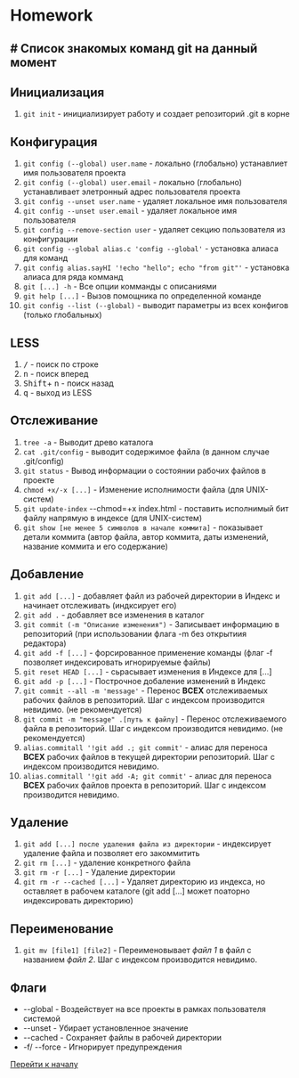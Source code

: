 # Homework

## #<a id="title1"> Список знакомых команд git на данный момент</a>

## Инициализация

1. `git init` - инициализирует работу и создает репозиторий .git в корне

## Конфигурация

1. `git config (--global) user.name` - локально (глобально) устанавлиет имя пользователя проекта
2. `git config (--global) user.email` - локально (глобально) устанавливает элетронный адрес пользователя проекта
3. `git config --unset user.name` - удаляет локальное имя пользователя
4. `git config --unset user.email` - удаляет локальное имя пользователя
5. `git config --remove-section user` - удаляет секцию пользователя из конфигурации
6. `git config --global alias.c 'config --global'` - установка алиаса для команд
7. `git config alias.sayHI '!echo "hello"; echo "from git"'` - установка алиаса для ряда комманд
8. `git [...] -h` - Все опции комманды с описаниями
9. `git help [...]` - Вызов помощника по определенной команде
10. `git config --list (--global)` - выводит параметры из всех конфигов (только глобальных)

## LESS

1. <kbd>/</kbd> - поиск по строке
2. <kbd>n</kbd> - поиск вперед
3. <kbd>Shift</kbd>+ <kbd>n</kbd> - поиск назад
4. <kbd>q</kbd> - выход из LESS

## Отслеживание

1. `tree -a` - Выводит древо каталога
2. `cat .git/config` - выводит содержимое файла (в данном случае .git/config)
3. `git status` - Вывод информации о состоянии рабочих файлов в проекте
4. `chmod +x/-x [...]` - Изменение исполнимости файла (для UNIX-систем)
5. `git update-index` --chmod=+x index.html - поставить исполнимый бит файлу напрямую в индексе (для UNIX-систем)
6. `git show [не менее 5 символов в начале коммита]` - показывает детали коммита (автор файла, автор коммита, даты изменений, название коммита и его содержание)

## Добавление

1. `git add [...]` - добавляет файл из рабочей директории в Индекс и начинает отслеживать (индксирует его)
2. `git add .` - добавляет все изменения в каталог
3. `git commit (-m "Описание изменения")` - Записывает информацию в репозиторий (при использовании флага -m без открытиия редактора)
4. `git add -f [...]` - форсированное применение команды (флаг -f позволяет индексировать игнорируемые файлы)
5. `git reset HEAD [...]` - сьрасывает изменения в Индексе для [...]
6. `git add -p [...]` - Построчное добаление изменений в Индекс
7. `git commit --all -m 'message'` - Перенос **ВСЕХ** отслеживаемых рабочих файлов в репозиторий. Шаг с индексом производится невидимо. (не рекомендуется)
8. `git commit -m "message" .[путь к файлу]` - Перенос отслеживаемого файла в репозиторий. Шаг с индексом производится невидимо. (не рекомендуется)
9. `alias.commitall '!git add .; git commit'` - алиас для переноса **ВСЕХ** рабочих файлов в текущей директории репозиторий. Шаг с индексом производится невидимо.
10. `alias.commitall '!git add -A; git commit'` - алиас для переноса **ВСЕХ** рабочих файлов проекта в репозиторий. Шаг с индексом производится невидимо.

## Удаление

1. `git add [...] после удаления файла из директории` - индексирует удаление файла и позволяет его закоммитить
2. `git rm [...]` - удаление конкретного файла
3. `git rm -r [...]` - Удаление директории
4. `git rm -r --cached [...]` - Удаляет директорию из индекса, но оставляет в рабочем каталоге (git add [...] может поаторно индексировать директорию)

## Переименование

1. `git mv [file1] [file2]` - Переименовывает _файл 1_ в файл с названием _файл 2_. Шаг с индексом производится невидимо.

## Флаги

- --global - Воздействует на все проекты в рамках пользователя системой
- --unset - Убирает установленное значение
- --cached - Сохраняет файлы в рабочей директории
- -f/ --force - Игнорирует предупреждения

[Перейти к началу](#title1)
